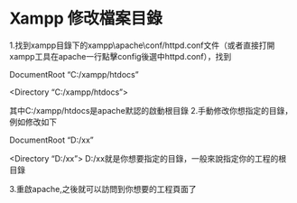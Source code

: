 # Xampp 修改檔案目錄

1.找到xampp目錄下的xampp\apache\conf/httpd.conf文件（或者直接打開xampp工具在apache一行點擊config後選中httpd.conf），找到

DocumentRoot “C:/xampp/htdocs”

<Directory “C:/xampp/htdocs”>

其中C:/xampp/htdocs是apache默認的啟動根目錄
2.手動修改你想指定的目錄，例如修改如下


DocumentRoot “D:/xx”

<Directory “D:/xx”> D:/xx就是你想要指定的目錄，一般來說指定你的工程的根目錄

3.重啟apache,之後就可以訪問到你想要的工程頁面了
